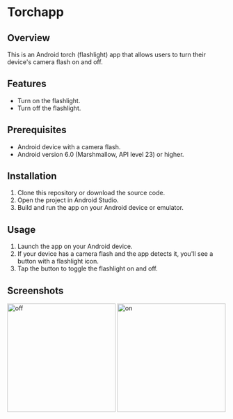 # Torchapp

## Overview
This is an Android torch (flashlight) app that allows users to turn their device's camera flash on and off.

## Features
- Turn on the flashlight.
- Turn off the flashlight.

## Prerequisites
- Android device with a camera flash.
- Android version 6.0 (Marshmallow, API level 23) or higher.

## Installation
1. Clone this repository or download the source code.
2. Open the project in Android Studio.
3. Build and run the app on your Android device or emulator.

## Usage
1. Launch the app on your Android device.
2. If your device has a camera flash and the app detects it, you'll see a button with a flashlight icon.
3. Tap the button to toggle the flashlight on and off.

## Screenshots
<img width="249" alt="off" src="https://github.com/ChadaBendriss/TorchAppK/assets/113207156/6163c804-9ea3-4bce-a678-42057b6b4d0a">



<img width="249" alt="on" src="https://github.com/ChadaBendriss/TorchAppK/assets/113207156/1d0a1717-7520-417c-8f48-9f5012388f0b">




